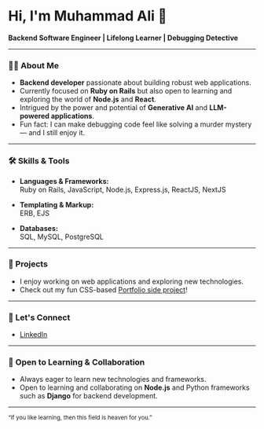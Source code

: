 # Hi, I'm Muhammad Ali 👋

**Backend Software Engineer | Lifelong Learner | Debugging Detective**

---

### 👨‍💻 About Me

- **Backend developer** passionate about building robust web applications.
- Currently focused on **Ruby on Rails** but also open to learning and exploring the world of **Node.js** and **React**.
- Intrigued by the power and potential of **Generative AI** and **LLM-powered applications**.
- Fun fact: I can make debugging code feel like solving a murder mystery — and I still enjoy it.

---

### 🛠️ Skills & Tools

- **Languages & Frameworks:**  
  Ruby on Rails, JavaScript, Node.js, Express.js, ReactJS, NextJS

- **Templating & Markup:**  
  ERB, EJS

- **Databases:**  
  SQL, MySQL, PostgreSQL

---

### 🚀 Projects

- I enjoy working on web applications and exploring new technologies.  
- Check out my fun CSS-based [Portfolio side project](https://ali-dot-com.github.io/Portfolio/)!

---

### 🤝 Let's Connect

- [LinkedIn](https://www.linkedin.com/in/muhammad-ali-b6000a271/)

---

### 🌱 Open to Learning & Collaboration

- Always eager to learn new technologies and frameworks.
- Open to learning and collaborating on **Node.js** and Python frameworks such as **Django** for backend development.

---

<sub>“If you like learning, then this field is heaven for you.”</sub>
